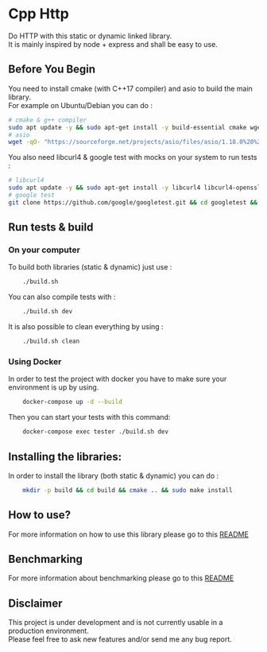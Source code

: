 # Cpp Http
Do HTTP with this static or dynamic linked library.\
It is mainly inspired by node + express and shall be easy to use.

## Before You Begin
You need to install cmake (with C++17 compiler) and asio to build the main library.\
For example on Ubuntu/Debian you can do :
```bash
# cmake & g++ compiler
sudo apt update -y && sudo apt-get install -y build-essential cmake wget
# asio
wget -qO- "https://sourceforge.net/projects/asio/files/asio/1.18.0%20%28Stable%29/asio-1.18.0.tar.gz" | tar xvz && cd asio-1.18.0/include && rm Makefile* && sudo cp -r * /usr/include/ && cd ../.. && rm -rf asio-1.18.0
```

You also need libcurl4 & google test with mocks on your system to run tests :
```bash
# libcurl4
sudo apt update -y && sudo apt-get install -y libcurl4 libcurl4-openssl-dev
# google test
git clone https://github.com/google/googletest.git && cd googletest && mkdir build && cd build && cmake .. && make && sudo make install && cd ../.. && rm -rf googletest
```

## Run tests & build

### On your computer

To build both libraries (static & dynamic) just use :
```bash 
    ./build.sh
```

You can also compile tests with :
```bash 
    ./build.sh dev
```
It is also possible to clean everything by using :
```bash 
    ./build.sh clean
```

### Using Docker
In order to test the project with docker you have to make sure your environment is up by using.
```bash 
    docker-compose up -d --build
```

Then you can start your tests with this command:
```bash 
    docker-compose exec tester ./build.sh dev
```

## Installing the libraries:

In order to install the library (both static & dynamic) you can do :

```bash
    mkdir -p build && cd build && cmake .. && sudo make install
```

## How to use?
For more information on how to use this library please go to this [README](example/README.md)

## Benchmarking

For more information about benchmarking please go to this [README](tests/benchmark/README.md)

## Disclaimer

This project is under development and is not currently usable in a production environment.\
Please feel free to ask new features and/or send me any bug report.
